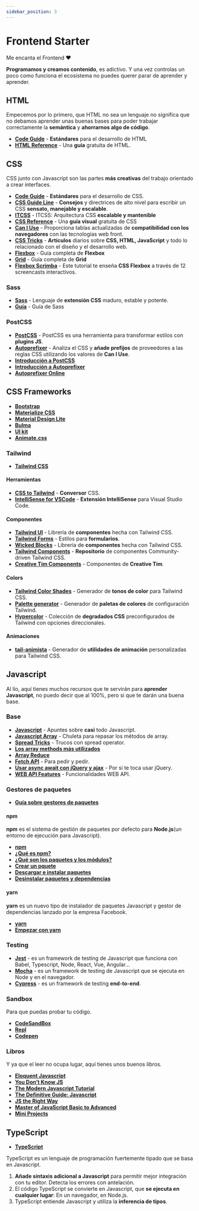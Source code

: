 ```yaml
---
sidebar_position: 3
---
```


# Frontend Starter

Me encanta el Frontend ❤️

**Programamos y creamos contenido**, es adictivo. Y una vez controlas un poco como funciona el ecosistema no puedes querer parar de aprender y aprender.

## HTML

Empecemos por lo primero, que HTML no sea un lenguaje no significa que no debamos aprender unas buenas bases para poder trabajar correctamente la **semántica** y **ahorrarnos algo de código**.

- **[Code Guide](https://codeguide.co/#html)** - **Estándares** para el desarrollo de HTML
- **[HTML Reference](https://htmlreference.io/)** - Una **guía** gratuita de HTML.

## CSS

CSS junto con Javascript son las partes **más creativas** del trabajo orientado a crear interfaces.

- **[Code Guide](https://codeguide.co/#css)** - **Estándares** para el desarrollo de CSS.
- **[CSS Guide Line](https://cssguidelin.es/)** - **Consejos** y directrices de alto nivel para escribir un CSS **sensato, manejable y escalable**.
- **[ITCSS](https://www.xfive.co/blog/itcss-scalable-maintainable-css-architecture/)** - ITCSS: Arquitectura CSS **escalable y mantenible**
- **[CSS Reference](https://cssreference.io/)** - Una **guía visual** gratuita de CSS
- **[Can I Use](https://caniuse.com/)** - Proporciona tablas actualizadas de **compatibilidad con los navegadores** con las tecnologías web front.
- **[CSS Tricks](https://css-tricks.com/)** - **Artículos** diarios sobre **CSS, HTML, JavaScript** y todo lo relacionado con el diseño y el desarrollo web.
- **[Flexbox](https://css-tricks.com/snippets/css/a-guide-to-flexbox/)** - Guía completa de **Flexbox**
- **[Grid](https://css-tricks.com/snippets/css/complete-guide-grid/)** - Guía completa de **Grid**
- **[Flexbox Scrimba](https://scrimba.com/learn/flexbox)** - Este tutorial te enseña **CSS Flexbox** a través de 12 screencasts interactivos.

### Sass

- **[Sass](https://sass-lang.com/)** - Lenguaje de **extensión CSS** maduro, estable y potente.
- **[Guía](https://sass-lang.com/guide)** - Guía de Sass

### PostCSS

- **[PostCSS](https://github.com/postcss/postcss)** - PostCSS es una herramienta para transformar estilos con **plugins JS**.
- **[Autoprefixer](https://github.com/postcss/autoprefixer)** - Analiza el CSS y **añade prefijos** de proveedores a las reglas CSS utilizando los valores de **Can I Use**.
- **[Introducción a PostCSS](https://www.sitepoint.com/an-introduction-to-postcss/)**
- **[Introducción a Autoprefixer](https://css-tricks.com/autoprefixer/)**
- **[Autoprefixer Online](https://autoprefixer.github.io/)**

## CSS Frameworks

- **[Bootstrap](https://getbootstrap.com/)**
- **[Materialize CSS](https://materializecss.com/)**
- **[Material Design Lite](https://getmdl.io/)**
- **[Bulma](https://bulma.io/)**
- **[UI kit](https://getuikit.com/docs/introduction)**
- **[Animate.css](https://animate.style/)**

### Tailwind

- **[Tailwind CSS](https://tailwindcss.com/)**

#### Herramientas

- **[CSS to Tailwind](https://transform.tools/css-to-tailwind)** - **Conversor** CSS.
- **[IntelliSense for VSCode](https://marketplace.visualstudio.com/items?itemName=bradlc.vscode-tailwindcss)** - **Extensión IntelliSense** para Visual Studio Code.

#### Componentes

- **[Tailwind UI](https://tailwindui.com/components)** - Librería de **componentes** hecha con Tailwind CSS.
- **[Tailwind Forms](https://github.com/tailwindlabs/tailwindcss-forms)** - Estilos para **formularios**.
- **[Wicked Blocks](https://wickedblocks.dev/)** - Librería de **componentes** hecha con Tailwind CSS.
- **[Tailwind Components](https://tailwindcomponents.com/)** - **Repositorio** de componentes Community-driven Tailwind CSS.
- **[Creative Tim Components](https://www.creative-tim.com/learning-lab/tailwind-starter-kit/documentation/download)** - Componentes de **Creative Tim**.

#### Colors

- **[Tailwind Color Shades](https://javisperez.github.io/tailwindcolorshades/)** - Generador de **tonos de color** para Tailwind CSS.
- **[Palette generator](https://adevade.github.io/color-scheme-generator/)** - Generador de **paletas de colores** de configuración Tailwind.
- **[Hypercolor](https://hypercolor.dev/#gradients)** - Colección de **degradados CSS** preconfigurados de Tailwind con opciones direccionales.

#### Animaciones

- **[tail-animista](https://tail-animista.vercel.app/play/basic/scale-up/scale-up-center)** - Generador de **utilidades de animación** personalizadas para Tailwind CSS.

## Javascript

Al lío, aquí tienes muchos recursos que te servirán para **aprender Javascript**, no puedo decir que al 100%, pero si que te darán una buena base.

### Base

- **[Javascript](/chuletas/javascript)** - Apuntes sobre **casi** todo Javascript.
- **[Javascript Array](/chuletas/javascript-array)** - Chuleta para repasar los métodos de array.
- **[Spread Tricks](chuletas/javascript-spread)** - Trucos con spread operator.
- **[Los array methods más utilizados](/javascript/array-methods)**
- **[Array Reduce](/javascript/reduce)**
- **[Fetch API](/javascript/fetch-api)** - Para pedir y pedir.
- **[Usar async await con jQuery y ajax](/javascript/ajax-async-await)** - Por si te toca usar jQuery.
- **[WEB API Features](https://whatwebcando.today/contacts.html)** - Funcionalidades WEB API.

### Gestores de paquetes

- **[Guía sobre gestores de paquetes](http://codylindley.com/techpro/2013_04_12__package-managers-an-introducto/)**

#### npm

**npm** es el sistema de gestión de paquetes por defecto para **Node.js**(un entorno de ejecución para Javascript).

- **[npm](https://www.npmjs.com/)**
- **[¿Qué es npm?](https://docs.npmjs.com/about-npm)**
- **[¿Qué son los paquetes y los módulos?](https://docs.npmjs.com/about-packages-and-modules)**
- **[Crear un pquete](https://docs.npmjs.com/creating-a-package-json-file)**
- **[Descargar e instalar paquetes](https://docs.npmjs.com/downloading-and-installing-packages-locally)**
- **[Desinstalar paquetes y dependencias](https://docs.npmjs.com/uninstalling-packages-and-dependencies)**

#### yarn

**yarn** es un nuevo tipo de instalador de paquetes Javascript y gestor de dependencias lanzado por la empresa Facebook.

- **[yarn](https://yarnpkg.com/)**
- **[Empezar con yarn](https://yarnpkg.com/getting-started)**

### Testing

- **[Jest](https://jestjs.io/docs/en/getting-started)** - es un framework de testing de Javascript que funciona con Babel, Typescript, Node, React, Vue, Angular...
- **[Mocha](https://mochajs.org/)** - es un framework de testing de Javascript que se ejecuta en Node y en el navegador.
- **[Cypress](https://www.cypress.io/)** - es un framework de testing **end-to-end**.

### Sandbox

Para que puedas probar tu código.

- **[CodeSandBox](https://codesandbox.io/)**
- **[Repl](https://repl.it/)**
- **[Codepen](https://codepen.io/)**

### Libros

Y ya que el leer no ocupa lugar, aquí tienes unos buenos libros.

- **[Eloquent Javascript](https://eloquentjs-es.thedojo.mx/)**
- **[You Don’t Know JS](https://github.com/getify/You-Dont-Know-JS)**
- **[The Modern Javascript Tutorial](https://javascript.info/)**
- **[The Definitive Guide: Javascript](https://pepa.holla.cz/wp-content/uploads/2016/08/JavaScript-The-Definitive-Guide-6th-Edition.pdf)**
- **[JS the Right Way](https://jstherightway.org/es-es/)**
- **[Master of JavaScript Basic to Advanced](https://medium.com/@shahaparan2014/master-of-javascript-basic-to-advanced-2019-2d357c21c43)**
- **[Mini Projects](https://www.freecodecamp.org/news/javascript-projects-for-beginners)**

## TypeScript

- **[TypeScript](https://www.typescriptlang.org/)**

TypeScript es un lenguaje de programación fuertemente tipado que se basa en Javascript.

1. **Añade sintaxis adicional a Javascript** para permitir mejor integración con tu editor. Detecta los errores con antelación.
2. El código TypeScript se convierte en Javascript, que **se ejecuta en cualquier lugar**: En un navegador, en Node.js.
3. TypeScript entiende Javascript y utiliza la **inferencia de tipos**.
